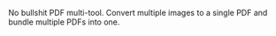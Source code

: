 No bullshit PDF multi-tool.
Convert multiple images to a single PDF and bundle multiple PDFs into one.
